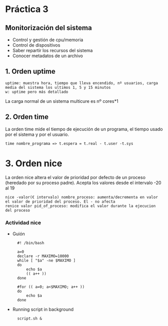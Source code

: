 # Práctica 3

## Monitorización del sistema

- Control y gestión de cpu/memoria
- Control de dispositivos
- Saber repartir los recursos del sistema
- Conocer metadatos de un archivo

## 1. Orden uptime

    uptime: muestra hora, tiempo que lleva encendido, nº usuarios, carga media del sistema los ultimos 1, 5 y 15 minutos
    w: uptime pero más detallado
  
 La carga normal de un sistema multicure es nº cores*1
 
## 2. Orden time

La orden time mide el tiempo de ejecución de un programa, el tiempo usado por el sistema y por el usuario.

    time nombre_programa => t.espera = t.real - t.user -t.sys
    
# 3. Orden nice

La orden nice altera el valor de prioridad por defecto de un proceso (heredado por su proceso padre). Acepta los valores desde el intervalo -20 al 19

    nice -valor(€ intervalo) nombre_proceso: aumenta/decrementa en valor el valor de prioridad del proceso. El - no afecta
    renice valor pid_of_proceso: modifica el valor durante la ejecucion del proceso
  
### Actividad nice

- Guión
    
        #! /bin/bash

        a=0
        declare -r MAXIMO=10000
        while [ "$a" -ne $MAXIMO ]
        do
            echo $a
            (( a++ ))
        done
        
        #for (( a=0; a<$MAXIMO; a++ ))
        do
            echo $a
        done

- Running script in background

        script.sh &
    
    


